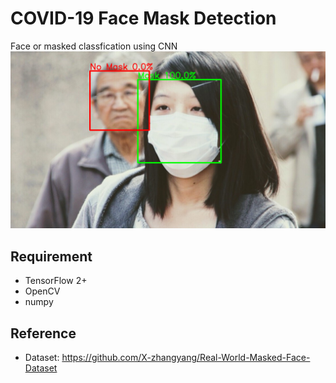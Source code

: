 # COVID-19 Face Mask Detection

Face or masked classfication using CNN
![example](./images/example.png)

## Requirement

- TensorFlow 2+
- OpenCV
- numpy

## Reference

- Dataset: https://github.com/X-zhangyang/Real-World-Masked-Face-Dataset
